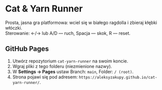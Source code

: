 # Cat & Yarn Runner

Prosta, jasna gra platformowa: wciel się w białego ragdolla i zbieraj kłębki włóczki.  
Sterowanie: ←/→ lub A/D — ruch, Spacja — skok, R — reset.

## GitHub Pages
1. Utwórz repozytorium `cat-yarn-runner` na swoim koncie.
2. Wgraj pliki z tego folderu (niezmienione nazwy).
3. W **Settings → Pages** ustaw Branch: `main`, Folder: `/ (root)`.
4. Strona pojawi się pod adresem: `https://aleksyzakupy.github.io/cat-yarn-runner/`.
